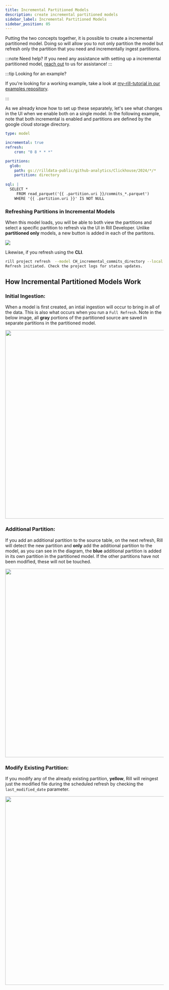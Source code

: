 ```yaml
---
title: Incremental Partitioned Models
description: create incremental partitioned models
sidebar_label: Incremental Partitioned Models
sidebar_position: 05
---
```



Putting the two concepts together, it is possible to create a incremental partitioned model. Doing so will allow you to not only partition the model but refresh only the partition that you need and incrementally ingest partitions.

:::note Need help?
If you need any assistance with setting up a incremental partitioned model, [reach out](contact.md) to us for assistance! 
:::

:::tip Looking for an example?

If you're looking for a working example, take a look at [my-rill-tutorial in our examples repository](https://github.com/rilldata/rill-examples).

:::


As we already know how to set up these separately, let's see what changes in the UI when we enable both on a single model. In the following example, note that both incremental is enabled and partitions are defined by the google cloud storage directory.

```yaml
type: model

incremental: true
refresh:
    cron: "0 8 * * *"

partitions:
  glob:
    path: gs://rilldata-public/github-analytics/Clickhouse/2024/*/*
    partition: directory
  
sql: |
  SELECT * 
     FROM read_parquet('{{ .partition.uri }}/commits_*.parquet') 
    WHERE '{{ .partition.uri }}' IS NOT NULL
```

### Refreshing Partitions in Incremental Models

When this model loads, you will be able to both view the partitions and select a specific partition to refresh via the UI in Rill Developer. Unlike **partitioned only** models, a new button is added in each of the partitons. 



<img src = '/img/build/advanced-models/incremental-partitions-developer.png' class='rounded-gif' />
<br />


Likewise, if you refresh using the **CLI**.

```bash
rill project refresh  --model CH_incremental_commits_directory --local --partition ba9f71625de8e042cabf3333576d502c
Refresh initiated. Check the project logs for status updates.
```





## How Incremental Partitioned Models Work

### Initial Ingestion:
When a model is first created, an intial ingestion will occur to bring in all of the data. This is also what occurs when you run a `Full Refresh`. Note in the below image, all **gray** portions of the partitioned source are saved in separate partitions in the partitioned model.

<div style={{ textAlign: "center" }}>
<img src="/img/build/advanced-models/initial-ingestion.png" width="600" />
</div>

### Additional Partition:
If you add an additional partition to the source table, on the next refresh, Rill will detect the new partition and **only** add the additional partition to the model, as you can see in the diagram, the **blue** additional partition is added in its own partition in the partitioned model. If the other partitions have not been modified, these will not be touched. 
<div style={{ textAlign: "center" }}>
<img src="/img/build/advanced-models/addition-partition.png" width="600" />
</div>

### Modify Existing Partition:
If you modify any of the already existing partition, **yellow**, Rill will reingest just the modified file during the scheduled refresh by checking the `last_modified_date` parameter.
<div style={{ textAlign: "center" }}>
<img src="/img/build/advanced-models/modified-partition.png" width="600" />
</div>

